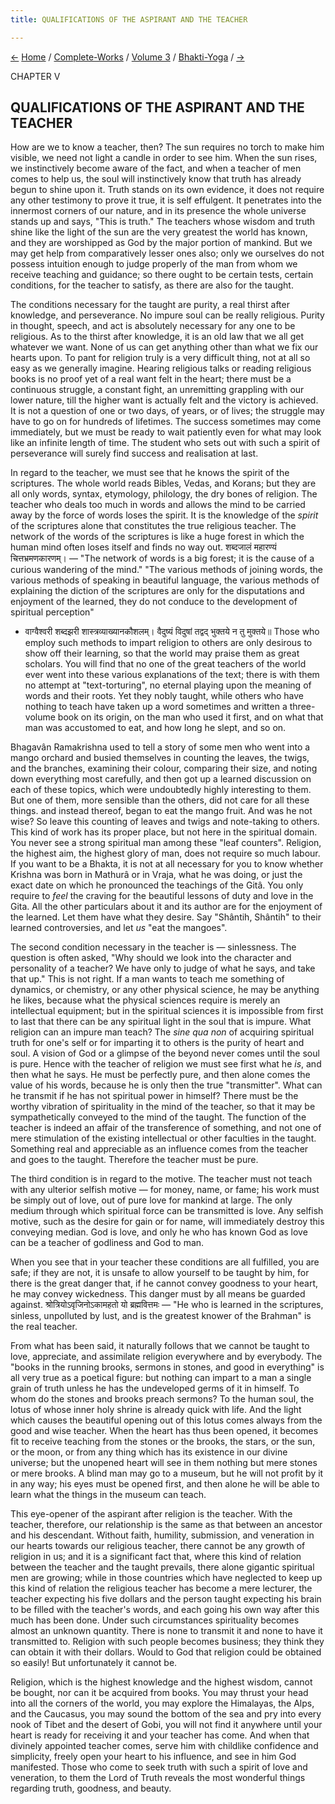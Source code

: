 ```yaml
---
title: QUALIFICATIONS OF THE ASPIRANT AND THE TEACHER

---
```

<div>

[←](the_need_of_guru.htm) [Home](../../../index.htm) /
[Complete-Works](../../complete_works.htm) / [Volume
3](../volume_3_contents.htm) / [Bhakti-Yoga](bhakti-yoga_contents.htm)
/ [→](incarnate_teachers_and_incarnation.htm)

  

CHAPTER V

## QUALIFICATIONS OF THE ASPIRANT AND THE TEACHER

How are we to know a teacher, then? The sun requires no torch to make
him visible, we need not light a candle in order to see him. When the
sun rises, we instinctively become aware of the fact, and when a teacher
of men comes to help us, the soul will instinctively know that truth has
already begun to shine upon it. Truth stands on its own evidence, it
does not require any other testimony to prove it true, it is self
effulgent. It penetrates into the innermost corners of our nature, and
in its presence the whole universe stands up and says, "This is truth."
The teachers whose wisdom and truth shine like the light of the sun are
the very greatest the world has known, and they are worshipped as God by
the major portion of mankind. But we may get help from comparatively
lesser ones also; only we ourselves do not possess intuition enough to
judge properly of the man from whom we receive teaching and guidance; so
there ought to be certain tests, certain conditions, for the teacher to
satisfy, as there are also for the taught.

The conditions necessary for the taught are purity, a real thirst after
knowledge, and perseverance. No impure soul can be really religious.
Purity in thought, speech, and act is absolutely necessary for any one
to be religious. As to the thirst after knowledge, it is an old law that
we all get whatever we want. None of us can get anything other than what
we fix our hearts upon. To pant for religion truly is a very difficult
thing, not at all so easy as we generally imagine. Hearing religious
talks or reading religious books is no proof yet of a real want felt in
the heart; there must be a continuous struggle, a constant fight, an
unremitting grappling with our lower nature, till the higher want is
actually felt and the victory is achieved. It is not a question of one
or two days, of years, or of lives; the struggle may have to go on for
hundreds of lifetimes. The success sometimes may come immediately, but
we must be ready to wait patiently even for what may look like an
infinite length of time. The student who sets out with such a spirit of
perseverance will surely find success and realisation at last.

In regard to the teacher, we must see that he knows the spirit of the
scriptures. The whole world reads Bibles, Vedas, and Korans; but they
are all only words, syntax, etymology, philology, the dry bones of
religion. The teacher who deals too much in words and allows the mind to
be carried away by the force of words loses the spirit. It is the
knowledge of the *spirit* of the scriptures alone that constitutes the
true religious teacher. The network of the words of the scriptures is
like a huge forest in which the human mind often loses itself and finds
no way out. शब्दजालं महारण्यं चित्तभ्रमणकारणम्। — "The network of words
is a big forest; it is the cause of a curious wandering of the mind."
"The various methods of joining words, the various methods of speaking
in beautiful language, the various methods of explaining the diction of
the scriptures are only for the disputations and enjoyment of the
learned, they do not conduce to the development of spiritual perception"
- वाग्वैश्वरी शब्दझरी शास्त्रव्याख्यानकौशलम्‌। वैदुष्यं विदुषां तद्वद्
भुक्तये न तु मुक्तये॥ Those who employ such methods to impart religion
to others are only desirous to show off their learning, so that the
world may praise them as great scholars. You will find that no one of
the great teachers of the world ever went into these various
explanations of the text; there is with them no attempt at
"text-torturing", no eternal playing upon the meaning of words and their
roots. Yet they nobly taught, while others who have nothing to teach
have taken up a word sometimes and written a three-volume book on its
origin, on the man who used it first, and on what that man was
accustomed to eat, and how long he slept, and so on.

Bhagavân Ramakrishna used to tell a story of some men who went into a
mango orchard and busied themselves in counting the leaves, the twigs,
and the branches, examining their colour, comparing their size, and
noting down everything most carefully, and then got up a learned
discussion on each of these topics, which were undoubtedly highly
interesting to them. But one of them, more sensible than the others, did
not care for all these things. and instead thereof, began to eat the
mango fruit. And was he not wise? So leave this counting of leaves and
twigs and note-taking to others. This kind of work has its proper place,
but not here in the spiritual domain. You never see a strong spiritual
man among these "leaf counters". Religion, the highest aim, the highest
glory of man, does not require so much labour. If you want to be a
Bhakta, it is not at all necessary for you to know whether Krishna was
born in Mathurâ or in Vraja, what he was doing, or just the exact date
on which he pronounced the teachings of the Gitâ. You only require to
*feel* the craving for the beautiful lessons of duty and love in the
Gita. All the other particulars about it and its author are for the
enjoyment of the learned. Let them have what they desire. Say "Shântih,
Shântih" to their learned controversies, and let *us* "eat the mangoes".

The second condition necessary in the teacher is — sinlessness. The
question is often asked, "Why should we look into the character and
personality of a teacher? We have only to judge of what he says, and
take that up." This is not right. If a man wants to teach me something
of dynamics, or chemistry, or any other physical science, he may be
anything he likes, because what the physical sciences require is merely
an intellectual equipment; but in the spiritual sciences it is
impossible from first to last that there can be any spiritual light in
the soul that is impure. What religion can an impure man teach? The
*sine qua non* of acquiring spiritual truth for one's self or for
imparting it to others is the purity of heart and soul. A vision of God
or a glimpse of the beyond never comes until the soul is pure. Hence
with the teacher of religion we must see first what he *is*, and then
what he says. He must be perfectly pure, and then alone comes the value
of his words, because he is only then the true "transmitter". What can
he transmit if he has not spiritual power in himself? There must be the
worthy vibration of spirituality in the mind of the teacher, so that it
may be sympathetically conveyed to the mind of the taught. The function
of the teacher is indeed an affair of the transference of something, and
not one of mere stimulation of the existing intellectual or other
faculties in the taught. Something real and appreciable as an influence
comes from the teacher and goes to the taught. Therefore the teacher
must be pure.

The third condition is in regard to the motive. The teacher must not
teach with any ulterior selfish motive — for money, name, or fame; his
work must be simply out of love, out of pure love for mankind at large.
The only medium through which spiritual force can be transmitted is
love. Any selfish motive, such as the desire for gain or for name, will
immediately destroy this conveying median. God is love, and only he who
has known God as love can be a teacher of godliness and God to man.

When you see that in your teacher these conditions are all fulfilled,
you are safe; if they are not, it is unsafe to allow yourself to be
taught by him, for there is the great danger that, if he cannot convey
goodness to your heart, he may convey wickedness. This danger must by
all means be guarded against. श्रोत्रियोऽवृजिनोऽकामहतो यो ब्रह्मवित्तमः
— "He who is learned in the scriptures, sinless, unpolluted by lust, and
is the greatest knower of the Brahman" is the real teacher.

From what has been said, it naturally follows that we cannot be taught
to love, appreciate, and assimilate religion everywhere and by
everybody. The "books in the running brooks, sermons in stones, and good
in everything" is all very true as a poetical figure: but nothing can
impart to a man a single grain of truth unless he has the undeveloped
germs of it in himself. To whom do the stones and brooks preach sermons?
To the human soul, the lotus of whose inner holy shrine is already quick
with life. And the light which causes the beautiful opening out of this
lotus comes always from the good and wise teacher. When the heart has
thus been opened, it becomes fit to receive teaching from the stones or
the brooks, the stars, or the sun, or the moon, or from any thing which
has its existence in our divine universe; but the unopened heart will
see in them nothing but mere stones or mere brooks. A blind man may go
to a museum, but he will not profit by it in any way; his eyes must be
opened first, and then alone he will be able to learn what the things in
the museum can teach.

This eye-opener of the aspirant after religion is the teacher. With the
teacher, therefore, our relationship is the same as that between an
ancestor and his descendant. Without faith, humility, submission, and
veneration in our hearts towards our religious teacher, there cannot be
any growth of religion in us; and it is a significant fact that, where
this kind of relation between the teacher and the taught prevails, there
alone gigantic spiritual men are growing; while in those countries which
have neglected to keep up this kind of relation the religious teacher
has become a mere lecturer, the teacher expecting his five dollars and
the person taught expecting his brain to be filled with the teacher's
words, and each going his own way after this much has been done. Under
such circumstances spirituality becomes almost an unknown quantity.
There is none to transmit it and none to have it transmitted to.
Religion with such people becomes business; they think they can obtain
it with their dollars. Would to God that religion could be obtained so
easily! But unfortunately it cannot be.

Religion, which is the highest knowledge and the highest wisdom, cannot
be bought, nor can it be acquired from books. You may thrust your head
into all the corners of the world, you may explore the Himalayas, the
Alps, and the Caucasus, you may sound the bottom of the sea and pry into
every nook of Tibet and the desert of Gobi, you will not find it
anywhere until your heart is ready for receiving it and your teacher has
come. And when that divinely appointed teacher comes, serve him with
childlike confidence and simplicity, freely open your heart to his
influence, and see in him God manifested. Those who come to seek truth
with such a spirit of love and veneration, to them the Lord of Truth
reveals the most wonderful things regarding truth, goodness, and beauty.

</div>
